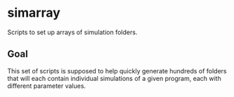 # simarray

Scripts to set up arrays of simulation folders.

## Goal

This set of scripts is supposed to help quickly generate hundreds of folders that will each contain individual simulations of a given program, each with different parameter values.
